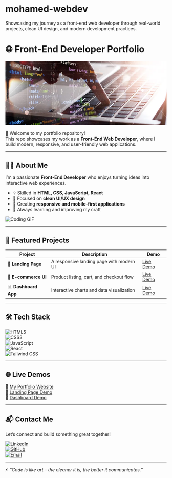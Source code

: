 # mohamed-webdev
Showcasing my journey as a front-end web developer through real-world projects, clean UI design, and modern development practices.
# 🌐 Front-End Developer Portfolio  

![Banner](assests/Banner.png) 

🚀 Welcome to my portfolio repository!  
This repo showcases my work as a **Front-End Web Developer**, where I build modern, responsive, and user-friendly web applications.  

---

## 👨‍💻 About Me  
I’m a passionate **Front-End Developer** who enjoys turning ideas into interactive web experiences.  

- 💡 Skilled in **HTML, CSS, JavaScript, React**  
- 🎨 Focused on **clean UI/UX design**  
- 📱 Creating **responsive and mobile-first applications**  
- 🚀 Always learning and improving my craft  

![Coding GIF](https://media.giphy.com/media/qgQUggAC3Pfv687qPC/giphy.gif)  

---

## 📂 Featured Projects  

| Project | Description | Demo |
|---------|-------------|------|
| 🎯 **Landing Page** | A responsive landing page with modern UI | [Live Demo](#) |
| 🛒 **E-commerce UI** | Product listing, cart, and checkout flow | [Live Demo](#) |
| 📊 **Dashboard App** | Interactive charts and data visualization | [Live Demo](#) |

---

## 🛠️ Tech Stack  

![HTML5](https://img.shields.io/badge/-HTML5-E34F26?logo=html5&logoColor=white&style=for-the-badge)  
![CSS3](https://img.shields.io/badge/-CSS3-1572B6?logo=css3&logoColor=white&style=for-the-badge)  
![JavaScript](https://img.shields.io/badge/-JavaScript-F7DF1E?logo=javascript&logoColor=black&style=for-the-badge)  
![React](https://img.shields.io/badge/-React-61DAFB?logo=react&logoColor=black&style=for-the-badge)  
![Tailwind CSS](https://img.shields.io/badge/-Tailwind%20CSS-38B2AC?logo=tailwind-css&logoColor=white&style=for-the-badge)  

---

## 🌐 Live Demos  
🔗 [My Portfolio Website](#)  
🔗 [Landing Page Demo](#)  
🔗 [Dashboard Demo](#)  

---

## 📬 Contact Me  
Let’s connect and build something great together!  

[![LinkedIn](https://img.shields.io/badge/LinkedIn-0077B5?logo=linkedin&logoColor=white&style=for-the-badge)](#)  
[![GitHub](https://img.shields.io/badge/GitHub-100000?logo=github&logoColor=white&style=for-the-badge)](#)  
[![Email](https://img.shields.io/badge/Email-D14836?logo=gmail&logoColor=white&style=for-the-badge)](mailto:your-email@example.com)  

---

⚡ *“Code is like art – the cleaner it is, the better it communicates.”*  
